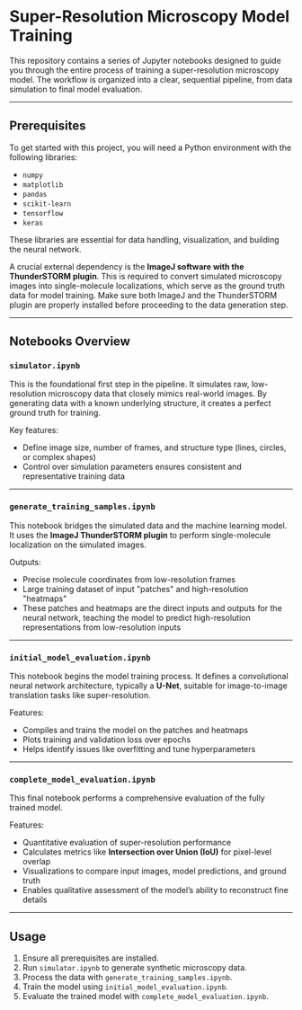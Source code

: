 # Super-Resolution Microscopy Model Training

This repository contains a series of Jupyter notebooks designed to guide you through the entire process of training a super-resolution microscopy model. The workflow is organized into a clear, sequential pipeline, from data simulation to final model evaluation.

---

## Prerequisites

To get started with this project, you will need a Python environment with the following libraries:

- `numpy`
- `matplotlib`
- `pandas`
- `scikit-learn`
- `tensorflow`
- `keras`

These libraries are essential for data handling, visualization, and building the neural network.

A crucial external dependency is the **ImageJ software with the ThunderSTORM plugin**. This is required to convert simulated microscopy images into single-molecule localizations, which serve as the ground truth data for model training. Make sure both ImageJ and the ThunderSTORM plugin are properly installed before proceeding to the data generation step.

---

## Notebooks Overview

### `simulator.ipynb`
This is the foundational first step in the pipeline. It simulates raw, low-resolution microscopy data that closely mimics real-world images. By generating data with a known underlying structure, it creates a perfect ground truth for training.

Key features:

- Define image size, number of frames, and structure type (lines, circles, or complex shapes)
- Control over simulation parameters ensures consistent and representative training data

---

### `generate_training_samples.ipynb`
This notebook bridges the simulated data and the machine learning model. It uses the **ImageJ ThunderSTORM plugin** to perform single-molecule localization on the simulated images.

Outputs:

- Precise molecule coordinates from low-resolution frames
- Large training dataset of input "patches" and high-resolution "heatmaps"  
- These patches and heatmaps are the direct inputs and outputs for the neural network, teaching the model to predict high-resolution representations from low-resolution inputs

---

### `initial_model_evaluation.ipynb`
This notebook begins the model training process. It defines a convolutional neural network architecture, typically a **U-Net**, suitable for image-to-image translation tasks like super-resolution.

Features:

- Compiles and trains the model on the patches and heatmaps
- Plots training and validation loss over epochs
- Helps identify issues like overfitting and tune hyperparameters

---

### `complete_model_evaluation.ipynb`
This final notebook performs a comprehensive evaluation of the fully trained model.

Features:

- Quantitative evaluation of super-resolution performance
- Calculates metrics like **Intersection over Union (IoU)** for pixel-level overlap
- Visualizations to compare input images, model predictions, and ground truth
- Enables qualitative assessment of the model’s ability to reconstruct fine details

---

## Usage

1. Ensure all prerequisites are installed.
2. Run `simulator.ipynb` to generate synthetic microscopy data.
3. Process the data with `generate_training_samples.ipynb`.
4. Train the model using `initial_model_evaluation.ipynb`.
5. Evaluate the trained model with `complete_model_evaluation.ipynb`.

